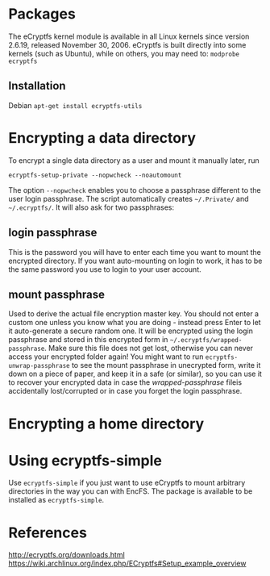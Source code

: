 # Packages
The eCryptfs kernel module is available in all Linux kernels since version 2.6.19, released November 30, 2006. eCryptfs is built directly into some kernels (such as Ubuntu), while on others, you may need to:
`modprobe ecryptfs`

## Installation
Debian `apt-get install ecryptfs-utils`

# Encrypting a data directory
To encrypt a single data directory as a user and mount it manually later, run
```
ecryptfs-setup-private --nopwcheck --noautomount
```
The option `--nopwcheck` enables you to choose a passphrase different to the user login passphrase.
The script automatically creates `~/.Private/` and `~/.ecryptfs/`. It will also ask for two passphrases:
## login passphrase
This is the password you will have to enter each time you want to mount the encrypted directory. If you want auto-mounting on login to work, it has to be the same password you use to login to your user account.

## mount passphrase
Used to derive the actual file encryption master key. You should not enter a custom one unless you know what you are doing - instead press Enter to let it auto-generate a secure random one. It will be encrypted using the login passphrase and stored in this encrypted form in `~/.ecryptfs/wrapped-passphrase`. Make sure this file does not get lost, otherwise you can never access your encrypted folder again! You might want to run `ecryptfs-unwrap-passphrase` to see the mount passphrase in unecrypted form, write it down on a piece of paper, and keep it in a safe (or similar), so you can use it to recover your encrypted data in case the *wrapped-passphrase* fileis accidentally lost/corrupted or in case you forget the login passphrase.

# Encrypting a home directory

# Using ecryptfs-simple
Use `ecryptfs-simple` if you just want to use eCryptfs to mount arbitrary directories in the way you can with EncFS. The package is available to be installed as `ecryptfs-simple`.

# References
http://ecryptfs.org/downloads.html
https://wiki.archlinux.org/index.php/ECryptfs#Setup_example_overview
